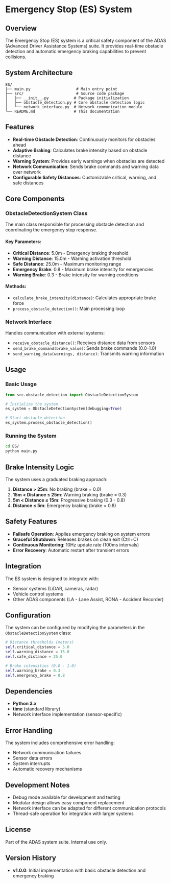 # Emergency Stop (ES) System

## Overview

The Emergency Stop (ES) system is a critical safety component of the ADAS (Advanced Driver Assistance Systems) suite. It provides real-time obstacle detection and automatic emergency braking capabilities to prevent collisions.

## System Architecture

```
ES/
├── main.py                    # Main entry point
├── src/                       # Source code package
│   ├── __init__.py           # Package initialization
│   ├── obstacle_detection.py # Core obstacle detection logic
│   └── network_interface.py  # Network communication module
└── README.md                 # This documentation
```

## Features

- **Real-time Obstacle Detection**: Continuously monitors for obstacles ahead
- **Adaptive Braking**: Calculates brake intensity based on obstacle distance
- **Warning System**: Provides early warnings when obstacles are detected
- **Network Communication**: Sends brake commands and warning data over network
- **Configurable Safety Distances**: Customizable critical, warning, and safe distances

## Core Components

### ObstacleDetectionSystem Class

The main class responsible for processing obstacle detection and coordinating the emergency stop response.

#### Key Parameters:
- **Critical Distance**: 5.0m - Emergency braking threshold
- **Warning Distance**: 15.0m - Warning activation threshold  
- **Safe Distance**: 25.0m - Maximum monitoring range
- **Emergency Brake**: 0.8 - Maximum brake intensity for emergencies
- **Warning Brake**: 0.3 - Brake intensity for warning conditions

#### Methods:
- `calculate_brake_intensity(distance)`: Calculates appropriate brake force
- `process_obstacle_detection()`: Main processing loop

### Network Interface

Handles communication with external systems:
- `receive_obstacle_distance()`: Receives distance data from sensors
- `send_brake_command(brake_value)`: Sends brake commands (0.0-1.0)
- `send_warning_data(warnings, distance)`: Transmits warning information

## Usage

### Basic Usage

```python
from src.obstacle_detection import ObstacleDetectionSystem

# Initialize the system
es_system = ObstacleDetectionSystem(debugging=True)

# Start obstacle detection
es_system.process_obstacle_detection()
```

### Running the System

```bash
cd ES/
python main.py
```

## Brake Intensity Logic

The system uses a graduated braking approach:

1. **Distance > 25m**: No braking (brake = 0.0)
2. **15m < Distance ≤ 25m**: Warning braking (brake = 0.3)
3. **5m < Distance ≤ 15m**: Progressive braking (0.3 - 0.8)
4. **Distance ≤ 5m**: Emergency braking (brake = 0.8)

## Safety Features

- **Failsafe Operation**: Applies emergency braking on system errors
- **Graceful Shutdown**: Releases brakes on clean exit (Ctrl+C)
- **Continuous Monitoring**: 10Hz update rate (100ms intervals)
- **Error Recovery**: Automatic restart after transient errors

## Integration

The ES system is designed to integrate with:
- Sensor systems (LiDAR, cameras, radar)
- Vehicle control systems
- Other ADAS components (LA - Lane Assist, RONA - Accident Recorder)

## Configuration

The system can be configured by modifying the parameters in the `ObstacleDetectionSystem` class:

```python
# Distance thresholds (meters)
self.critical_distance = 5.0
self.warning_distance = 15.0
self.safe_distance = 25.0

# Brake intensities (0.0 - 1.0)
self.warning_brake = 0.3
self.emergency_brake = 0.8
```

## Dependencies

- **Python 3.x**
- **time** (standard library)
- Network interface implementation (sensor-specific)

## Error Handling

The system includes comprehensive error handling:
- Network communication failures
- Sensor data errors
- System interrupts
- Automatic recovery mechanisms

## Development Notes

- Debug mode available for development and testing
- Modular design allows easy component replacement
- Network interface can be adapted for different communication protocols
- Thread-safe operation for integration with larger systems

## License

Part of the ADAS system suite. Internal use only.

## Version History

- **v1.0.0**: Initial implementation with basic obstacle detection and emergency braking
